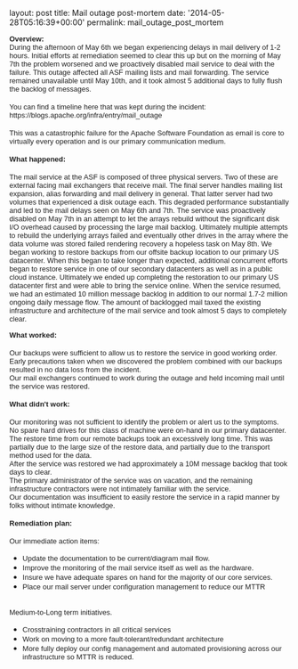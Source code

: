 
layout: post
title: Mail outage post-mortem
date: '2014-05-28T05:16:39+00:00'
permalink: mail_outage_post_mortem

<p><span style="color: #222222; font-family: arial; font-size: small;"><b>Overview:</b></span><br style="color: #222222; font-family: arial; font-size: small;" /><span style="color: #222222; font-family: arial; font-size: small;">During the afternoon of May 6th we began experiencing delays in mail delivery of 1-2 hours. Initial efforts at remediation seemed to clear this up but on the morning of May 7th the problem worsened and we proactively disabled mail service to deal with the failure. This outage affected all ASF mailing lists and mail forwarding. The service remained unavailable until May 10th, and it took almost 5 additional days to fully flush the backlog of messages. </span><br style="color: #222222; font-family: arial; font-size: small;" /><br style="color: #222222; font-family: arial; font-size: small;" /><span style="color: #222222; font-family: arial; font-size: small;">You can find a timeline here that was kept during the incident: https://blogs.apache.org/infra/entry/mail_outage</span><br style="color: #222222; font-family: arial; font-size: small;" /><br style="color: #222222; font-family: arial; font-size: small;" /><span style="color: #222222; font-family: arial; font-size: small;">This was a catastrophic failure for the Apache Software Foundation as email is core to virtually every operation and is our primary communication medium. &nbsp;</span><br style="color: #222222; font-family: arial; font-size: small;" /><br style="color: #222222; font-family: arial; font-size: small;" /><span style="color: #222222; font-family: arial; font-size: small;"><b>What happened:</b> </span><br style="color: #222222; font-family: arial; font-size: small;" /><br style="color: #222222; font-family: arial; font-size: small;" /><span style="color: #222222; font-family: arial; font-size: small;">The mail service at the ASF is composed of three physical servers. Two of these are external facing mail exchangers that receive mail. The final server handles mailing list expansion, alias forwarding and mail delivery in general. That latter server had two volumes that experienced a disk outage each. This degraded performance substantially and led to the mail delays seen on May 6th and 7th. The service was proactively disabled on May 7th in an attempt to let the arrays rebuild without the significant disk I/O overhead caused by processing the large mail backlog. Ultimately multiple attempts to rebuild the underlying arrays failed and eventually other drives in the array where the data volume was stored failed rendering recovery a hopeless task on May 8th. We began working to restore backups from our offsite backup location to our primary US datacenter. When this began to take longer than expected, additional concurrent efforts began to restore service in one of our secondary datacenters as well as in a public cloud instance. Ultimately we ended up completing the restoration to our primary US datacenter first and were able to bring the service online. When the service resumed, we had an estimated 10 million message backlog in addition to our normal 1.7-2 million ongoing daily message flow. The amount of backlogged mail taxed the existing infrastructure and architecture of the mail service and took almost 5 days to completely clear. </span><br style="color: #222222; font-family: arial; font-size: small;" /><span style="color: #222222; font-family: arial; font-size: small;"></span></p> 
  <p><span style="color: #222222; font-family: arial; font-size: small;"><b>What worked:</b></span><br style="color: #222222; font-family: arial; font-size: small;" /><br style="color: #222222; font-family: arial; font-size: small;" /><span style="color: #222222; font-family: arial; font-size: small;">Our backups were sufficient to allow us to restore the service in good working order. </span><br style="color: #222222; font-family: arial; font-size: small;" /><span style="color: #222222; font-family: arial; font-size: small;">Early precautions taken when we discovered the problem combined with our backups resulted in no data loss from the incident. </span><br style="color: #222222; font-family: arial; font-size: small;" /><span style="color: #222222; font-family: arial; font-size: small;">Our mail exchangers continued to work during the outage and held incoming mail until the service was restored. </span><br style="color: #222222; font-family: arial; font-size: small;" /><br style="color: #222222; font-family: arial; font-size: small;" /><span style="color: #222222; font-family: arial; font-size: small;"><b>What didn't work:</b></span><br style="color: #222222; font-family: arial; font-size: small;" /><br style="color: #222222; font-family: arial; font-size: small;" /><span style="color: #222222; font-family: arial; font-size: small;">Our monitoring was not sufficient to identify the problem or alert us to the symptoms. </span><br style="color: #222222; font-family: arial; font-size: small;" /><font color="#222222" face="arial" size="2">No spare hard drives for this class of machine were on-hand in our primary datacenter.&nbsp;</font><br style="color: #222222; font-family: arial; font-size: small;" /><span style="color: #222222; font-family: arial; font-size: small;">The restore time from our remote backups took an excessively long time. This was partially due to the large size of the restore data, and partially due to the transport method used for the data. </span><br style="color: #222222; font-family: arial; font-size: small;" /><span style="color: #222222; font-family: arial; font-size: small;">After the service was restored we had approximately a 10M message backlog that took days to clear.</span><br style="color: #222222; font-family: arial; font-size: small;" /><span style="color: #222222; font-family: arial; font-size: small;">The primary administrator of the service was on vacation, and the remaining infrastructure contractors were not intimately familiar with the service.&nbsp;</span><br style="color: #222222; font-family: arial; font-size: small;" /><span style="color: #222222; font-family: arial; font-size: small;">Our documentation was insufficient to easily restore the service in a rapid manner by folks without intimate knowledge.&nbsp;</span><br style="color: #222222; font-family: arial; font-size: small;" /><br style="color: #222222; font-family: arial; font-size: small;" /><span style="color: #222222; font-family: arial; font-size: small;"><b>Remediation plan:</b></span><br style="color: #222222; font-family: arial; font-size: small;" /><br style="color: #222222; font-family: arial; font-size: small;" /><span style="color: #222222; font-family: arial; font-size: small;">Our immediate action items:</span><br style="color: #222222; font-family: arial; font-size: small;" /> </p>
  <ul> 
    <li><span style="color: #222222; font-family: arial; font-size: small;">Update the documentation to be current/diagram mail flow.</span></li> 
    <li><span style="font-size: small; color: #222222; font-family: arial;">Improve the monitoring of the mail service itself as well as the hardware.</span><span style="font-size: small; color: #222222; font-family: arial;"> </span></li> 
    <li><span style="font-size: small; color: #222222; font-family: arial;">Insure we have adequate spares on hand for the majority of our core services.</span><span style="font-size: small; color: #222222; font-family: arial;"> </span></li> 
    <li><span style="font-size: small; color: #222222; font-family: arial;">Place our mail server under configuration management to reduce our MTTR</span><span style="font-size: small; color: #222222; font-family: arial;"> </span></li> 
  </ul><br style="color: #222222; font-family: arial; font-size: small;" /><span style="color: #222222; font-family: arial; font-size: small;">Medium-to-Long term initiatives.</span><br style="color: #222222; font-family: arial; font-size: small;" /> 
  <ul> 
    <li><span style="color: #222222; font-family: arial; font-size: small;">Crosstraining contractors in all critical services</span></li> 
    <li><span style="color: #222222; font-family: arial; font-size: small;">Work on moving to a more fault-tolerant/redundant architecture</span></li> 
    <li><span style="color: #222222; font-family: arial; font-size: small;">More fully deploy our config management and automated provisioning across our infrastructure so MTTR is reduced.</span></li> 
  </ul> 
  <p>&nbsp;</p>
